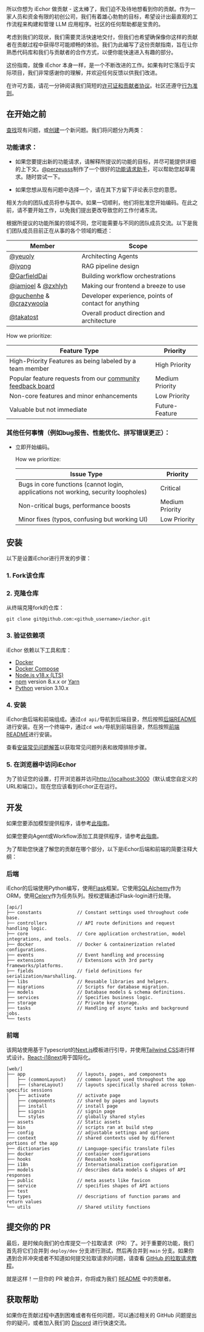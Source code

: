 所以你想为 iEchor 做贡献 - 这太棒了，我们迫不及待地想看到你的贡献。作为一家人员和资金有限的初创公司，我们有着雄心勃勃的目标，希望设计出最直观的工作流程来构建和管理 LLM 应用程序。社区的任何帮助都是宝贵的。

考虑到我们的现状，我们需要灵活快速地交付，但我们也希望确保像你这样的贡献者在贡献过程中获得尽可能顺畅的体验。我们为此编写了这份贡献指南，旨在让你熟悉代码库和我们与贡献者的合作方式，以便你能快速进入有趣的部分。

这份指南，就像 iEchor 本身一样，是一个不断改进的工作。如果有时它落后于实际项目，我们非常感谢你的理解，并欢迎任何反馈以供我们改进。

在许可方面，请花一分钟阅读我们简短的[许可证和贡献者协议](./LICENSE)。社区还遵守[行为准则](https://github.com/iechor/.github/blob/main/CODE_OF_CONDUCT.md)。

## 在开始之前

[查找](https://github.com/iechor/iechor/issues?q=is:issue+is:closed)现有问题，或[创建](https://github.com/iechor/iechor/issues/new/choose)一个新问题。我们将问题分为两类：

### 功能请求：

* 如果您要提出新的功能请求，请解释所提议的功能的目标，并尽可能提供详细的上下文。[@perzeusss](https://github.com/perzeuss)制作了一个很好的[功能请求助手](https://uiechor.app/chat/MK2kVSnw1gakVwMX)，可以帮助您起草需求。随时尝试一下。

* 如果您想从现有问题中选择一个，请在其下方留下评论表示您的意愿。

相关方向的团队成员将参与其中。如果一切顺利，他们将批准您开始编码。在此之前，请不要开始工作，以免我们提出更改导致您的工作付诸东流。

根据所提议的功能所属的领域不同，您可能需要与不同的团队成员交流。以下是我们团队成员目前正在从事的各个领域的概述：

  | Member                                                       | Scope                                                |
  | ------------------------------------------------------------ | ---------------------------------------------------- |
  | [@yeuoly](https://github.com/Yeuoly)                         | Architecting Agents                                  |
  | [@jyong](https://github.com/JohnJyong)                       | RAG pipeline design                                  |
  | [@GarfieldDai](https://github.com/GarfieldDai)               | Building workflow orchestrations                     |
  | [@iamjoel](https://github.com/iamjoel) & [@zxhlyh](https://github.com/zxhlyh) | Making our frontend a breeze to use                  |
  | [@guchenhe](https://github.com/guchenhe) & [@crazywoola](https://github.com/crazywoola) | Developer experience, points of contact for anything |
  | [@takatost](https://github.com/takatost)                     | Overall product direction and architecture           |

  How we prioritize:

  | Feature Type                                                 | Priority        |
  | ------------------------------------------------------------ | --------------- |
  | High-Priority Features as being labeled by a team member     | High Priority   |
  | Popular feature requests from our [community feedback board](https://github.com/iechor/iechor/discussions/categories/feedbacks) | Medium Priority |
  | Non-core features and minor enhancements                     | Low Priority    |
  | Valuable but not immediate                                   | Future-Feature  |

### 其他任何事情（例如bug报告、性能优化、拼写错误更正）：
* 立即开始编码。

  How we prioritize:

  | Issue Type                                                   | Priority        |
  | ------------------------------------------------------------ | --------------- |
  | Bugs in core functions (cannot login, applications not working, security loopholes) | Critical        |
  | Non-critical bugs, performance boosts                        | Medium Priority |
  | Minor fixes (typos, confusing but working UI)                | Low Priority    |


## 安装

以下是设置iEchor进行开发的步骤：

### 1. Fork该仓库

### 2. 克隆仓库

从终端克隆fork的仓库：

```
git clone git@github.com:<github_username>/iechor.git
```

### 3. 验证依赖项

iEchor 依赖以下工具和库：

- [Docker](https://www.docker.com/)
- [Docker Compose](https://docs.docker.com/compose/install/)
- [Node.js v18.x (LTS)](http://nodejs.org)
- [npm](https://www.npmjs.com/) version 8.x.x or [Yarn](https://yarnpkg.com/)
- [Python](https://www.python.org/) version 3.10.x

### 4. 安装

iEchor由后端和前端组成。通过`cd api/`导航到后端目录，然后按照[后端README](api/README.md)进行安装。在另一个终端中，通过`cd web/`导航到前端目录，然后按照[前端README](web/README.md)进行安装。

查看[安装常见问题解答](https://docs.iechor.com/getting-started/faq/install-faq)以获取常见问题列表和故障排除步骤。

### 5. 在浏览器中访问iEchor

为了验证您的设置，打开浏览器并访问[http://localhost:3000](http://localhost:3000)（默认或您自定义的URL和端口）。现在您应该看到iEchor正在运行。

## 开发

如果您要添加模型提供程序，请参考[此指南](https://github.com/iechor/iechor/blob/main/api/core/model_runtime/README.md)。

如果您要向Agent或Workflow添加工具提供程序，请参考[此指南](./api/core/tools/README.md)。

为了帮助您快速了解您的贡献在哪个部分，以下是iEchor后端和前端的简要注释大纲：

### 后端

iEchor的后端使用Python编写，使用[Flask](https://flask.palletsprojects.com/en/3.0.x/)框架。它使用[SQLAlchemy](https://www.sqlalchemy.org/)作为ORM，使用[Celery](https://docs.celeryq.dev/en/stable/getting-started/introduction.html)作为任务队列。授权逻辑通过Flask-login进行处理。

```
[api/]
├── constants             // Constant settings used throughout code base.
├── controllers           // API route definitions and request handling logic.           
├── core                  // Core application orchestration, model integrations, and tools.
├── docker                // Docker & containerization related configurations.
├── events                // Event handling and processing
├── extensions            // Extensions with 3rd party frameworks/platforms.
├── fields                // field definitions for serialization/marshalling.
├── libs                  // Reusable libraries and helpers.
├── migrations            // Scripts for database migration.
├── models                // Database models & schema definitions.
├── services              // Specifies business logic.
├── storage               // Private key storage.      
├── tasks                 // Handling of async tasks and background jobs.
└── tests
```

### 前端

该网站使用基于Typescript的[Next.js](https://nextjs.org/)模板进行引导，并使用[Tailwind CSS](https://tailwindcss.com/)进行样式设计。[React-i18next](https://react.i18next.com/)用于国际化。

```
[web/]
├── app                   // layouts, pages, and components
│   ├── (commonLayout)    // common layout used throughout the app
│   ├── (shareLayout)     // layouts specifically shared across token-specific sessions 
│   ├── activate          // activate page
│   ├── components        // shared by pages and layouts
│   ├── install           // install page
│   ├── signin            // signin page
│   └── styles            // globally shared styles
├── assets                // Static assets
├── bin                   // scripts ran at build step
├── config                // adjustable settings and options 
├── context               // shared contexts used by different portions of the app
├── dictionaries          // Language-specific translate files 
├── docker                // container configurations
├── hooks                 // Reusable hooks
├── i18n                  // Internationalization configuration
├── models                // describes data models & shapes of API responses
├── public                // meta assets like favicon
├── service               // specifies shapes of API actions
├── test                  
├── types                 // descriptions of function params and return values
└── utils                 // Shared utility functions
```

## 提交你的 PR

最后，是时候向我们的仓库提交一个拉取请求（PR）了。对于重要的功能，我们首先将它们合并到 `deploy/dev` 分支进行测试，然后再合并到 `main` 分支。如果你遇到合并冲突或者不知道如何提交拉取请求的问题，请查看 [GitHub 的拉取请求教程](https://docs.github.com/en/pull-requests/collaborating-with-pull-requests)。

就是这样！一旦你的 PR 被合并，你将成为我们 [README](https://github.com/iechor/iechor/blob/main/README.md) 中的贡献者。

## 获取帮助

如果你在贡献过程中遇到困难或者有任何问题，可以通过相关的 GitHub 问题提出你的疑问，或者加入我们的 [Discord](https://discord.gg/8Tpq4AcN9c) 进行快速交流。
